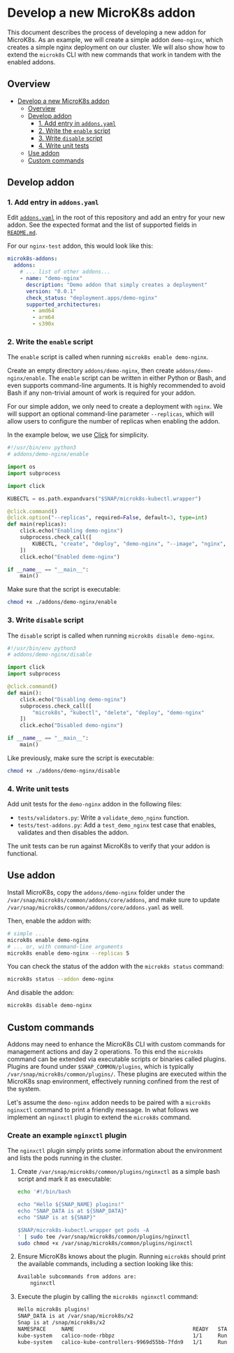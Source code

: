 # Develop a new MicroK8s addon

This document describes the process of developing a new addon for MicroK8s. As an example, we will create a simple addon `demo-nginx`, which creates a simple nginx deployment on our cluster. We will also show how to extend the `microk8s` CLI with new commands that work in tandem with the enabled addons. 

## Overview

- [Develop a new MicroK8s addon](#develop-a-new-microk8s-addon)
  - [Overview](#overview)
  - [Develop addon](#develop-addon)
    - [1. Add entry in `addons.yaml`](#1-add-entry-in-addonsyaml)
    - [2. Write the `enable` script](#2-write-the-enable-script)
    - [3. Write `disable` script](#3-write-disable-script)
    - [4. Write unit tests](#4-write-unit-tests)
  - [Use addon](#use-addon)
  - [Custom commands](#custom-commands)


## Develop addon

### 1. Add entry in `addons.yaml`

Edit [`addons.yaml`](./addons.yaml) in the root of this repository and add an entry for your new addon. See the expected format and the list of supported fields in [`README.md`](./README.md).

For our `nginx-test` addon, this would look like this:

```yaml
microk8s-addons:
  addons:
    # ... list of other addons...
    - name: "demo-nginx"
      description: "Demo addon that simply creates a deployment"
      version: "0.0.1"
      check_status: "deployment.apps/demo-nginx"
      supported_architectures:
        - amd64
        - arm64
        - s390x
```

### 2. Write the `enable` script

The `enable` script is called when running `microk8s enable demo-nginx`.

Create an empty directory `addons/demo-nginx`, then create `addons/demo-nginx/enable`. The `enable` script can be written in either Python or Bash, and even supports command-line arguments. It is highly recommended to avoid Bash if any non-trivial amount of work is required for your addon.

For our simple addon, we only need to create a deployment with `nginx`. We will support an optional command-line parameter `--replicas`, which will allow users to configure the number of replicas when enabling the addon.

In the example below, we use [Click](https://click.palletsprojects.com/en/8.0.x/) for simplicity.

```python
#!/usr/bin/env python3
# addons/demo-nginx/enable

import os
import subprocess

import click

KUBECTL = os.path.expandvars("$SNAP/microk8s-kubectl.wrapper")

@click.command()
@click.option("--replicas", required=False, default=3, type=int)
def main(replicas):
    click.echo("Enabling demo-nginx")
    subprocess.check_call([
        KUBECTL, "create", "deploy", "demo-nginx", "--image", "nginx", "--replicas", str(replicas),
    ])
    click.echo("Enabled demo-nginx")

if __name__ == "__main__":
    main()
```

Make sure that the script is executable:

```bash
chmod +x ./addons/demo-nginx/enable
```

### 3. Write `disable` script

The `disable` script is called when running `microk8s disable demo-nginx`.

```python
#!/usr/bin/env python3
# addons/demo-nginx/disable

import click
import subprocess

@click.command()
def main():
    click.echo("Disabling demo-nginx")
    subprocess.check_call([
        "microk8s", "kubectl", "delete", "deploy", "demo-nginx"
    ])
    click.echo("Disabled demo-nginx")

if __name__ == "__main__":
    main()
```

Like previously, make sure the script is executable:

```bash
chmod +x ./addons/demo-nginx/disable
```

### 4. Write unit tests

Add unit tests for the `demo-nginx` addon in the following files:

- `tests/validators.py`: Write a `validate_demo_nginx` function.
- `tests/test-addons.py`: Add a `test_demo_nginx` test case that enables, validates and then disables the addon.

The unit tests can be run against MicroK8s to verify that your addon is functional.

## Use addon

Install MicroK8s, copy the `addons/demo-nginx` folder under the `/var/snap/microk8s/common/addons/core/addons`, and make sure to update `/var/snap/microk8s/common/addons/core/addons.yaml` as well.

Then, enable the addon with:

```bash
# simple ...
microk8s enable demo-nginx
# ... or, with command-line arguments
microk8s enable demo-nginx --replicas 5
```

You can check the status of the addon with the `microk8s status` command:

```bash
microk8s status --addon demo-nginx
```

And disable the addon:

```bash
microk8s disable demo-nginx
```

## Custom commands

Addons may need to enhance the MicroK8s CLI with custom commands for management actions and day 2 operations. To this end the `microk8s` command can be extended via executable scripts or binaries called plugins. Plugins are found under `$SNAP_COMMON/plugins`, which is typically `/var/snap/microk8s/common/plugins/`. These plugins are executed within the MicroK8s snap environment, effectively running confined from the rest of the system.

Let's assume the `demo-nginx` addon needs to be paired with a `microk8s nginxctl` command to print a friendly message. In what follows we implement an `nginxctl` plugin to extend the `microk8s` command.

### Create an example `nginxctl` plugin

The `nginxctl` plugin simply prints some information about the environment and lists the pods running in the cluster.

1.  Create `/var/snap/microk8s/common/plugins/nginxctl` as a simple bash script and mark it as executable:

    ```bash
    echo '#!/bin/bash

    echo "Hello ${SNAP_NAME} plugins!"
    echo "SNAP_DATA is at ${SNAP_DATA}"
    echo "SNAP is at ${SNAP}"

    $SNAP/microk8s-kubectl.wrapper get pods -A
    ' | sudo tee /var/snap/microk8s/common/plugins/nginxctl
    sudo chmod +x /var/snap/microk8s/common/plugins/nginxctl
    ```

2.  Ensure MicroK8s knows about the plugin. Running `microk8s` should print the available commands, including a section looking like this:

    ```bash
    Available subcommands from addons are:
	    nginxctl
    ```

3.  Execute the plugin by calling the `microk8s nginxctl` command:

    ```bash
    Hello microk8s plugins!
    SNAP_DATA is at /var/snap/microk8s/x2
    Snap is at /snap/microk8s/x2
    NAMESPACE     NAME                                      READY   STATUS    RESTARTS   AGE
    kube-system   calico-node-rbbpz                         1/1     Running   0          16h
    kube-system   calico-kube-controllers-9969d55bb-7fdn9   1/1     Running   0          16h
    ```
